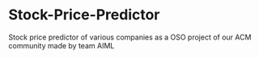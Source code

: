 # Stock-Price-Predictor
Stock price predictor of various companies as a OSO project of our ACM community made by team AIML

